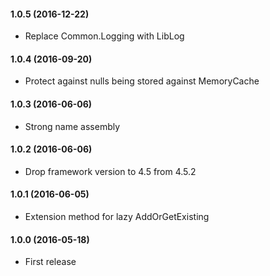 #### 1.0.5 (2016-12-22)
* Replace Common.Logging with LibLog

#### 1.0.4 (2016-09-20)
* Protect against nulls being stored against MemoryCache

#### 1.0.3 (2016-06-06)
* Strong name assembly

#### 1.0.2 (2016-06-06)
* Drop framework version to 4.5 from 4.5.2

#### 1.0.1 (2016-06-05)
* Extension method for lazy AddOrGetExisting<T>

#### 1.0.0 (2016-05-18)
* First release